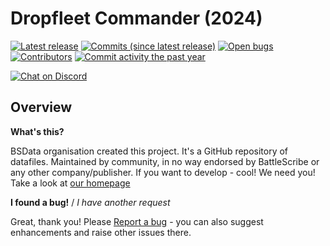 Dropfleet Commander (2024)
==================

[![Latest release](https://img.shields.io/github/release/BSData/dropfleet-commander-2024.svg?style=flat-square)](https://github.com/BSData/dropfleet-commander-2024/releases/latest)
[![Commits (since latest release)](https://img.shields.io/github/commits-since/BSData/dropfleet-commander-2024/latest.svg?style=flat-square)](https://github.com/BSData/dropfleet-commander-2024/releases)
[![Open bugs](https://img.shields.io/github/issues/BSData/dropfleet-commander-2024/bug.svg?style=flat-square&label=bugs)](https://github.com/BSData/dropfleet-commander-2024/issues?q=is%3Aissue+is%3Aopen+label%3Abug)
[![Contributors](https://img.shields.io/github/contributors/BSData/dropfleet-commander-2024.svg?style=flat-square)](https://github.com/BSData/dropfleet-commander-2024/graphs/contributors)
[![Commit activity the past year](https://img.shields.io/github/commit-activity/y/BSData/dropfleet-commander-2024.svg?style=flat-square)](https://github.com/BSData/dropfleet-commander-2024/pulse/monthly)

[![Chat on Discord](https://img.shields.io/discord/558412685981777922.svg?logo=discord&style=popout-square)](https://www.bsdata.net/discord)

## Overview ##

__What's this?__

BSData organisation created this project. It's a GitHub repository of datafiles.
Maintained by community, in no way endorsed by BattleScribe or any other company/publisher. If you want
to develop - cool! We need you! Take a look at [our homepage][BSData.net]

__I found a bug!__ / *I have another request*

Great, thank you! Please [Report a bug][bug report] - you can also suggest enhancements and raise other issues there.

[BSData.net]: https://www.bsdata.net/
[bug report]: https://github.com/BSData/dropfleet-commander-2024/issues/new/choose
